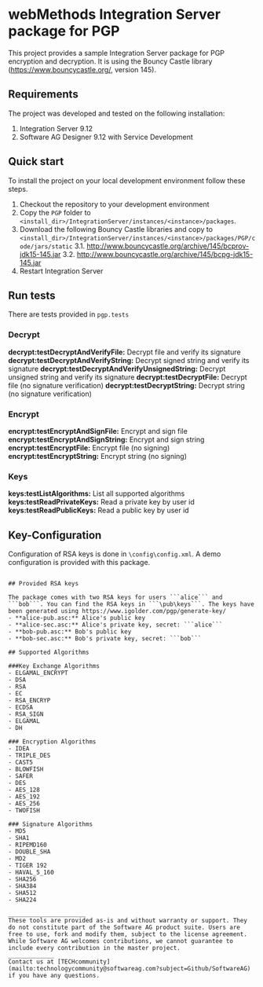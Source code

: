 # webMethods Integration Server package for PGP
This project provides a sample Integration Server package for PGP encryption and decryption. It is using the Bouncy Castle library (https://www.bouncycastle.org/, version 145).

## Requirements

The project was developed and tested on the following installation:
1. Integration Server 9.12
2. Software AG Designer 9.12 with Service Development

## Quick start

To install the project on your local development environment follow these steps.
1. Checkout the repository to your development environment
2. Copy the ```PGP``` folder to ```<install_dir>/IntegrationServer/instances/<instance>/packages```.
3. Download the following Bouncy Castle libraries and copy to ```<install_dir>/IntegrationServer/instances/<instance>/packages/PGP/code/jars/static```
3.1. http://www.bouncycastle.org/archive/145/bcprov-jdk15-145.jar
3.2. http://www.bouncycastle.org/archive/145/bcpg-jdk15-145.jar
3. Restart Integration Server

## Run tests

There are tests provided in ```pgp.tests```

### Decrypt

**decrypt:testDecryptAndVerifyFile:** Decrypt file and verify its signature
**decrypt:testDecryptAndVerifyString:** Decrypt signed string and verify its signature
**decrypt:testDecryptAndVerifyUnsignedString:** Decrypt unsigned string and verify its signature
**decrypt:testDecryptFile:** Decrypt file (no signature verification)
**decrypt:testDecryptString:** Decrypt string (no signature verification)

### Encrypt
**encrypt:testEncryptAndSignFile:** Encrypt and sign file
**encrypt:testEncryptAndSignString:** Encrypt and sign string
**encrypt:testEncryptFile:** Encrypt file (no signing)
**encrypt:testEncryptString:** Encrypt string (no signing)

### Keys
**keys:testListAlgorithms:** List all supported algorithms
**keys:testReadPrivateKeys:** Read a private key by user id
**keys:testReadPublicKeys:** Read a public key by user id


## Key-Configuration

Configuration of RSA keys is done in ```\config\config.xml```. A demo configuration is provided with this package.
```Note: package assumes keys to be located in \pub\keys. In the configuration provide filenames only (without path).

## Provided RSA keys

The package comes with two RSA keys for users ```alice``` and ```bob```. You can find the RSA keys in ```\pub\keys```. The keys have been generated using https://www.igolder.com/pgp/generate-key/
- **alice-pub.asc:** Alice's public key
- **alice-sec.asc:** Alice's private key, secret: ```alice```
- **bob-pub.asc:** Bob's public key
- **bob-sec.asc:** Bob's private key, secret: ```bob```

## Supported Algorithms

###Key Exchange Algorithms
- ELGAMAL_ENCRYPT
- DSA
- RSA
- EC
- RSA_ENCRYP
- ECDSA
- RSA_SIGN
- ELGAMAL
- DH

### Encryption Algorithms
- IDEA
- TRIPLE_DES
- CAST5
- BLOWFISH
- SAFER
- DES
- AES_128
- AES_192
- AES_256
- TWOFISH

### Signature Algorithms
- MD5
- SHA1
- RIPEMD160
- DOUBLE_SHA
- MD2
- TIGER 192
- HAVAL_5_160
- SHA256
- SHA384
- SHA512
- SHA224

______________________
These tools are provided as-is and without warranty or support. They do not constitute part of the Software AG product suite. Users are free to use, fork and modify them, subject to the license agreement. While Software AG welcomes contributions, we cannot guarantee to include every contribution in the master project.
_____________
Contact us at [TECHcommunity](mailto:technologycommunity@softwareag.com?subject=Github/SoftwareAG) if you have any questions.